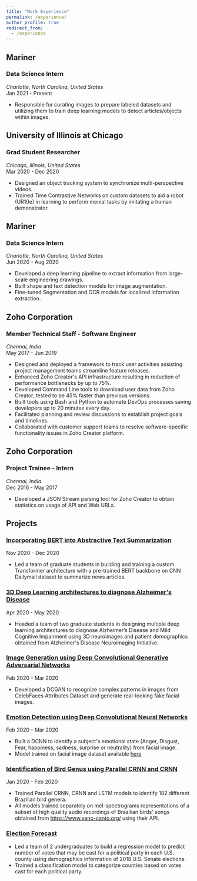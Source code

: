 ```yaml
---
title: "Work Experience"
permalink: /experience/
author_profile: true
redirect_from:
  - /experience
---
```


## Mariner
### Data Science Intern
*Charlotte, North Carolina, United States* <br />
Jan 2021 - Present
* Responsible for curating images to prepare labeled datasets and utilizing them to train deep learning models to detect articles/objects within images.

## University of Illinois at Chicago
### Grad Student Researcher
*Chicago, Illinois, United States* <br />
Mar 2020 - Dec 2020
* Designed an object tracking system to synchronize multi-perspective videos.
* Trained Time Contrastive Networks on custom datasets to aid a robot (UR10e) in learning to perform menial tasks by imitating a human demonstrator.

## Mariner
### Data Science Intern
*Charlotte, North Carolina, United States* <br />
Jun 2020 - Aug 2020
* Developed a deep learning pipeline to extract information from large-scale engineering drawings.
* Built shape and text detection models for image augmentation.
* Fine-tuned Segmentation and OCR models for localized information extraction.

## Zoho Corporation
### Member Technical Staff - Software Engineer
*Chennai, India* <br />
May 2017 - Jun 2019
* Designed and deployed a framework to track user activities assisting project management teams streamline feature releases.
* Enhanced Zoho Creator's API infrastructure resulting in reduction of performance bottlenecks by up to 75%.
* Developed Command Line tools to download user data from Zoho Creator, tested to be 45% faster than previous versions.
* Built tools using Bash and Python to automate DevOps processes saving developers up to 20 minutes every day.
* Facilitated planning and review discussions to establish project goals and timelines.
* Collaborated with customer support teams to resolve software-specific functionality issues in Zoho Creator platform.

## Zoho Corporation
### Project Trainee - Intern
*Chennai, India* <br />
Dec 2016 - May 2017
* Developed a JSON Stream parsing tool for Zoho Creator to obtain statistics on usage of API and Web URLs.

## Projects
### [Incorporating BERT into Abstractive Text Summarization](https://github.com/Vignesh-Nswamy/Abstractive-Text-Summarization)
Nov 2020 - Dec 2020
* Led a team of graduate students in building and training a custom Transformer architecture with a pre-trained BERT backbone on CNN Dailymail dataset to summarize news articles.

### [3D Deep Learning architectures to diagnose Alzheimer's Disease](https://github.com/Vignesh-Nswamy/AD-Diagnosis)
Apr 2020 - May 2020
* Headed a team of two graduate students in designing multiple deep learning architectures to diagnose Alzheimer’s Disease and Mild Cognitive Impairment using 3D neuroimages and patient demographics obtained from Alzheimer's Disease Neuroimaging Initiative.

### [Image Generation using Deep Convolutional Generative Adversarial Networks](https://github.com/Vignesh-Nswamy/DCGAN)
Feb 2020 - Mar 2020
* Developed a DCGAN to recognize complex patterns in images from CelebFaces Attributes Dataset and generate real-looking fake facial images.

### [Emotion Detection using Deep Convolutional Neural Networks](https://github.com/Vignesh-Nswamy/Emotion-Detection)
Feb 2020 - Mar 2020
* Built a DCNN to identify a subject's emotional state (Anger, Disgust, Fear, happiness, sadness, surprise or neutrality) from facial image.
* Model trained on facial image dataset available [here](https://www.kaggle.com/c/challenges-in-representation-learning-facial-expression-recognition-challenge/data)

### [Identification of Bird Genus using Parallel CRNN and CRNN](https://github.com/Vignesh-Nswamy/Bird-Genus-Identification)
Jan 2020 - Feb 2020
* Trained Parallel CRNN, CRNN and LSTM models to identify 182 different Brazilian bird genera.
* All models trained separately on mel-spectrograms representations of a subset of high quality audio recordings of Brazilian birds' songs obtained from https://www.xeno-canto.org/ using their API.

### [Election Forecast](https://github.com/Vignesh-Nswamy/Data-Science/tree/master/Project%202)
* Led a team of 2 undergraduates to build a regression model to predict number of votes that may be cast for a political party in each U.S. county using demographics information of 2018 U.S. Senate elections.
* Trained a classification model to categorize counties based on votes cast for each political party.



